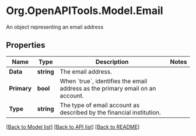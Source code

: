 # Org.OpenAPITools.Model.Email
An object representing an email address

## Properties

Name | Type | Description | Notes
------------ | ------------- | ------------- | -------------
**Data** | **string** | The email address. | 
**Primary** | **bool** | When &#x60;true&#x60;, identifies the email address as the primary email on an account. | 
**Type** | **string** | The type of email account as described by the financial institution. | 

[[Back to Model list]](../README.md#documentation-for-models) [[Back to API list]](../README.md#documentation-for-api-endpoints) [[Back to README]](../README.md)

